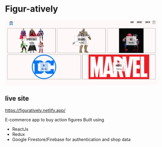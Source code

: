 # Figur-atively

![](./figure.png)

## live site
https://figuratively.netlify.app/

E-commerce app to buy action figures
Built using 
- ReactJs
- Redux
- Google Firestore/Firebase for authentication and shop data

